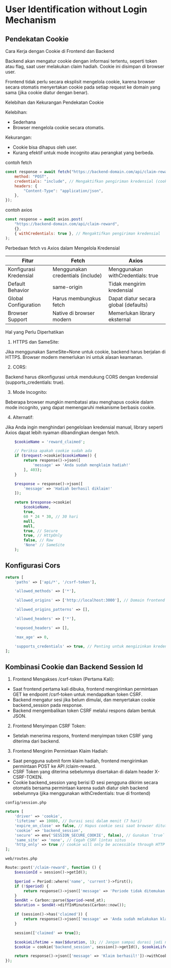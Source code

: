 # User Identification without Login Mechanism

## Pendekatan Cookie

Cara Kerja dengan Cookie di Frontend dan Backend

Backend akan mengatur cookie dengan informasi tertentu, seperti token atau flag,
saat user melakukan claim hadiah. Cookie ini disimpan di browser user.

Frontend tidak perlu secara eksplisit mengelola cookie, karena browser secara
otomatis menyertakan cookie pada setiap request ke domain yang sama (jika cookie
diatur dengan benar).

Kelebihan dan Kekurangan Pendekatan Cookie

Kelebihan:

- Sederhana
- Browser mengelola cookie secara otomatis.

Kekurangan:

- Cookie bisa dihapus oleh user.
- Kurang efektif untuk mode incognito atau perangkat yang berbeda.

contoh fetch

```js
const response = await fetch("https://backend-domain.com/api/claim-reward", {
    method: "POST",
    credentials: "include", // Mengaktifkan pengiriman kredensial (cookie)
    headers: {
        "Content-Type": "application/json",
    },
});
```

contoh axios

```js
const response = await axios.post(
    "https://backend-domain.com/api/claim-reward",
    {},
    { withCredentials: true }, // Mengaktifkan pengiriman kredensial
);
```

Perbedaan fetch vs Axios dalam Mengelola Kredensial

| Fitur                  | Fetch                             | Axios                                 |
| ---------------------- | --------------------------------- | ------------------------------------- |
| Konfigurasi Kredensial | Menggunakan credentials (include) | Menggunakan withCredentials: true     |
| Default Behavior       | same-origin                       | Tidak mengirim kredensial             |
| Global Configuration   | Harus membungkus fetch            | Dapat diatur secara global (defaults) |
| Browser Support        | Native di browser modern          | Memerlukan library eksternal          |

Hal yang Perlu Diperhatikan

1. HTTPS dan SameSite:

Jika menggunakan SameSite=None untuk cookie, backend harus berjalan di HTTPS.
Browser modern memerlukan ini untuk alasan keamanan.

2. CORS:

Backend harus dikonfigurasi untuk mendukung CORS dengan kredensial
(supports_credentials: true).

3. Mode Incognito:

Beberapa browser mungkin membatasi atau menghapus cookie dalam mode incognito,
yang dapat memengaruhi mekanisme berbasis cookie.

4. Alternatif:

Jika Anda ingin menghindari pengelolaan kredensial manual, library seperti Axios
dapat lebih nyaman dibandingkan dengan fetch.

```php
    $cookieName = 'reward_claimed';

    // Periksa apakah cookie sudah ada
    if ($request->cookie($cookieName)) {
        return response()->json([
            'message' => 'Anda sudah mengklaim hadiah!'
        ], 403);
    }

    $response = response()->json([
        'message' => 'Hadiah berhasil diklaim!'
    ]);

    return $response->cookie(
        $cookieName, 
        true, 
        60 * 24 * 30, // 30 hari
        null, 
        null, 
        true, // Secure
        true, // HttpOnly
        false, // Raw
        'None' // SameSite
    );
```

## Konfigurasi Cors

```php
return [
    'paths' => ['api/*', '/csrf-token'],

    'allowed_methods' => ['*'],

    'allowed_origins' => ['http://localhost:3000'], // Domain frontend 

    'allowed_origins_patterns' => [],

    'allowed_headers' => ['*'],

    'exposed_headers' => [],

    'max_age' => 0,

    'supports_credentials' => true, // Penting untuk mengizinkan kredensial
];
```

## Kombinasi Cookie dan Backend Session Id

1. Frontend Mengakses /csrf-token (Pertama Kali):

- Saat frontend pertama kali dibuka, frontend mengirimkan permintaan GET ke
  endpoint /csrf-token untuk mendapatkan token CSRF.
- Backend mengatur sesi jika belum dimulai, dan menyertakan cookie
  backend_session pada response.
- Backend mengembalikan token CSRF melalui respons dalam bentuk JSON.

2. Frontend Menyimpan CSRF Token:

- Setelah menerima respons, frontend menyimpan token CSRF yang diterima dari
  backend.

3. Frontend Mengirim Permintaan Klaim Hadiah:

- Saat pengguna submit form klaim hadiah, frontend mengirimkan permintaan POST
  ke API /claim-reward.
- CSRF Token yang diterima sebelumnya disertakan di dalam header X-CSRF-TOKEN.
- Cookie backend_session yang berisi ID sesi pengguna dikirim secara otomatis
  bersama permintaan karena sudah diatur oleh backend sebelumnya (jika
  menggunakan withCredentials: true di frontend)

`config/session.php`

```php
return [
    'driver' => 'cookie',
    'lifetime' => 10080, // Durasi sesi dalam menit (7 hari)
    'expire_on_close' => false, // Hapus cookie sesi saat browser ditutup
    'cookie' => 'backend_session',
    'secure' => env('SESSION_SECURE_COOKIE', false), // Gunakan `true` jika aplikasi berjalan di HTTPS
    'same_site' => 'none', // Cegah CSRF lintas situs
    'http_only' => true // cookie will only be accessible through HTTP protocol
];
```

`web/routes.php`

```php
Route::post('/claim-reward', function () {
    $sessionId = session()->getId();

    $period = Period::where('name', 'current')->first(); 
    if (!$period) {
        return response()->json(['message' => 'Periode tidak ditemukan.'], 404);
    }
    $endAt = Carbon::parse($period->end_at);
    $duration = $endAt->diffInMinutes(Carbon::now());

    if (session()->has('claimed')) {
        return response()->json(['message' => 'Anda sudah melakukan klaim.'], 403);
    }

    session(['claimed' => true]);

    $cookieLifetime = max($duration, 1); // Jangan sampai durasi jadi negatif, set minimal 1 menit
    $cookie = cookie('backend_session', session()->getId(), $cookieLifetime);

    return response()->json(['message' => 'Klaim berhasil!'])->withCookie($cookie);
});
```
